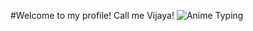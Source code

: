 #Welcome to my profile! Call me Vijaya!
![Anime Typing](https://media1.tenor.com/images/5161ae4246c84f469a9a2d191e4e1b1f/tenor.gif?itemid=16461882?style=centerme)
<!--
**VijayaGB98/VijayaGB98** is a ✨ _special_ ✨ repository because its `README.md` (this file) appears on your GitHub profile.

Here are some ideas to get you started:

- 🔭 I’m currently working on ...
- 🌱 I’m currently learning ...
- 👯 I’m looking to collaborate on ...
- 🤔 I’m looking for help with ...
- 💬 Ask me about ...
- 📫 How to reach me: ...
- 😄 Pronouns: ...
- ⚡ Fun fact: ...
-->
